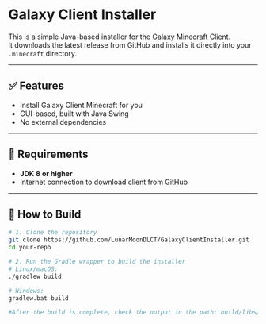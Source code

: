 # Galaxy Client Installer

This is a simple Java-based installer for the [Galaxy Minecraft Client](https://github.com/LunarMoonDLCT/Minecraft-Galaxy-Client).  
It downloads the latest release from GitHub and installs it directly into your `.minecraft` directory.

---

## ✅ Features

- Install Galaxy Client Minecraft for you
- GUI-based, built with Java Swing
- No external dependencies

---

## 🧱 Requirements

- **JDK 8 or higher**
- Internet connection to download client from GitHub

---

## 🚀 How to Build

```bash
# 1. Clone the repository
git clone https://github.com/LunarMoonDLCT/GalaxyClientInstaller.git
cd your-repo

# 2. Run the Gradle wrapper to build the installer
# Linux/macOS:
./gradlew build

# Windows:
gradlew.bat build

#After the build is complete, check the output in the path: build/libs/Galaxy-Client-Installer.jar
